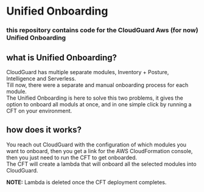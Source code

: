 # Unified Onboarding

### this repository contains code for the CloudGuard Aws (for now) Unified Onboarding

## what is Unified Onboarding?

CloudGuard has multiple separate modules, Inventory + Posture, Intelligence and Serverless.<br>
Till now, there were a separate and manual onboarding process for each module.<br>
The Unified Onboarding is here to solve this two problems, it gives the option to onboard all moduls at once, 
and in one simple click by running a CFT on your environment.

## how does it works? 

You reach out CloudGuard with the configuration of which modules you want to onboard, then
you get a link for the AWS CloudFormation console, then you just need to run the CFT to get onboarded.<br>
The CFT will create a lambda that will onboard all the selected modules into CloudGuard.

**NOTE:** Lambda is deleted once the CFT deployment completes.






